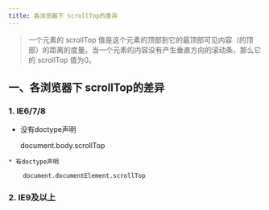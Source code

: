 ```yaml
---
title: 各浏览器下 scrollTop的差异 
---
```

>一个元素的 scrollTop 值是这个元素的顶部到它的最顶部可见内容（的顶部）的距离的度量。当一个元素的内容没有产生垂直方向的滚动条，那么它的 scrollTop 值为0。

## 一、各浏览器下 scrollTop的差异 

### 1. IE6/7/8

   
   * 没有doctype声明
   
        document.body.scrollTop 
		
	* 有doctype声明
	
	    document.documentElement.scrollTop
### 2. IE9及以上